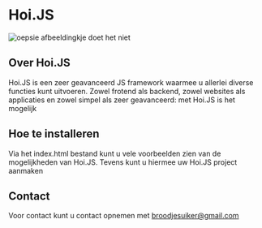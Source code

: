 # Hoi.JS
<img src="https://i.ibb.co/jbR3STZ/hoi.png" alt="oepsie afbeeldingkje doet het niet"/>

## Over Hoi.JS
Hoi.JS is een zeer geavanceerd JS framework waarmee u allerlei diverse functies kunt uitvoeren. Zowel frotend als backend, zowel websites als applicaties en zowel simpel als zeer geavanceerd: met Hoi.JS is het mogelijk

## Hoe te installeren
Via het index.html bestand kunt u vele voorbeelden zien van de mogelijkheden van Hoi.JS. Tevens kunt u hiermee uw Hoi.JS project aanmaken

## Contact
Voor contact kunt u contact opnemen met broodjesuiker@gmail.com
